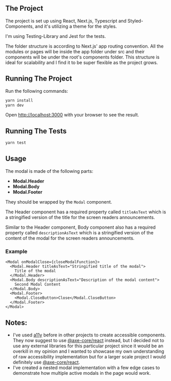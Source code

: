 ## The Project

The project is set up using React, Next.js, Typescript and Styled-Components, and it's utilizing a theme for the styles.

I'm using Testing-Library and Jest for the tests.

The folder structure is according to Next.js' app routing convention. All the modules or pages will be inside the app folder under src and their components will be under the root's components folder. This structure is ideal for scalability and I find it to be super flexible as the project grows. 

## Running The Project

Run the following commands:

```bash
yarn install
yarn dev
```

Open [http://localhost:3000](http://localhost:3000) with your browser to see the result.

## Running The Tests

```bash
yarn test
```

## Usage

The modal is made of the following parts:

- **Modal.Header**
- **Modal.Body**
- **Modal.Footer**

They should be wrapped by the `Modal` component.

The Header component has a required property called `titleAsText` which is a stringified version of the title for the screen readers announcements.

Similar to the Header component, Body component also has a required property called `descriptionAsText` which is a stringified version of the content of the modal for the screen readers announcements.

### Example

```JSX
<Modal onModalClose={closeModalFunction}>
  <Modal.Header titleAsText="Stringified title of the modal">
    Title of the modal
  </Modal.Header>
  <Modal.Body descriptionAsText="Description of the modal content">
    Second Modal Content
  </Modal.Body>
  <Modal.Footer>
    <Modal.CloseButton>Close</Modal.CloseButton>
  </Modal.Footer>
</Modal>
```

## Notes:

- I've used [a11y](https://github.com/reactjs/react-a11y) before in other projects to create accessible components. They now suggest to use [@axe-core/react](https://github.com/dequelabs/axe-core-npm/tree/develop/packages/react) instead, but I decided not to use any external libraries for this particular project since it would be an overkill in my opinion and I wanted to showcase my own understanding of raw accessibility implementation but for a larger scale project I would definitely use [@axe-core/react](https://github.com/dequelabs/axe-core-npm/tree/develop/packages/react).
- I've created a nested modal implementation with a few edge cases to demonstrate how multiple active modals in the page would work.